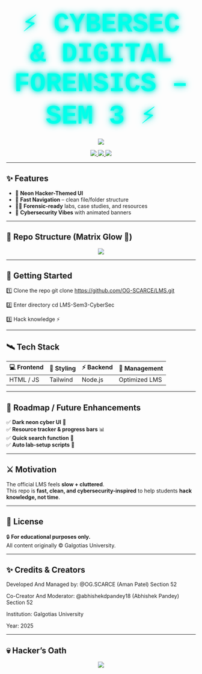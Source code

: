 <!-- Cyberpunk README with Glow, Typing Effect & Matrix-style Repo Tree -->

<div align="center">

<h1>
  <span style="font-family: 'Courier New', monospace; font-size: 2.5em; color: #00ffea; text-shadow: 0 0 10px #00ffe0, 0 0 20px #00cfcf;">
    ⚡ CYBERSEC & DIGITAL FORENSICS – SEM 3 ⚡
  </span>
</h1>

<p align="center">
  <img src="https://readme-typing-svg.herokuapp.com?color=36BCF7&size=25&center=true&vCenter=true&width=700&lines=Welcome+To+LMS+👾;Cybersecurity+%26+Digital+Forensics+Repo;Files+Are+Uploaded+On+Daily+Basis;Hack+the+System...+Stay+Ethical+🛡️" />
</p>

<p align="center">
  <a href="#-getting-started">
    <img src="https://img.shields.io/badge/🚀-Get%20Started-green?style=for-the-badge&logo=github&logoColor=black" />
  </a>
  <a href="#-tech-stack">
    <img src="https://img.shields.io/badge/💻-Tech%20Stack-cyan?style=for-the-badge&logo=visualstudiocode&logoColor=black" />
  </a>
  <a href="#-roadmap--future-enhancements">
    <img src="https://img.shields.io/badge/🔮-Roadmap-magenta?style=for-the-badge&logo=futurama&logoColor=black" />
  </a>
</p>

</div>

---

## ✨ Features

- 🌌 **Neon Hacker-Themed UI**  
- 💨 **Fast Navigation** – clean file/folder structure  
- 🧑‍💻 **Forensic-ready** labs, case studies, and resources  
- 🔐 **Cybersecurity Vibes** with animated banners  

---

## 📂 Repo Structure (Matrix Glow 🌱)

<div align="center">

<img src="https://readme-typing-svg.herokuapp.com?font=Courier+New&size=22&pause=0.000000000000000000000000000000000001&color=00FF00&center=false&vCenter=false&multiline=true&width=400&height=300&lines=LMS+CYBERSECURITY+SEM+(III);┣━━+📂+SUBJECT;┃+┣━━+📂+GENERAL;┃+┃+++┗━━+📜+COURCE+PACK;+┃+┣━━+📂+LECTURE+PPT;┃+┣━━+📂+ASSIGNMENTS;┃+┣━━+📂+PRACTICE+SETS;┃+┗━━+📂+PRE+READING+MATERIAL;┗━━+📜+README.md" />

</div>




---

## 🚀 Getting Started  

1️⃣ Clone the repo
git clone https://github.com/OG-SCARCE/LMS.git

2️⃣ Enter directory
cd LMS-Sem3-CyberSec

3️⃣ Hack knowledge ⚡


---

## 🛰️ Tech Stack  

<div align="center">

| 💻 Frontend | 🎨 Styling | ⚡ Backend | 📂 Management |
|-------------|------------|------------|---------------|
| HTML / JS   | Tailwind   | Node.js    | Optimized LMS |

</div>

---

## 🔮 Roadmap / Future Enhancements  

✅ **Dark neon cyber UI** 🌌  
✅ **Resource tracker & progress bars** 📊  
✅ **Quick search function** 🔎  
✅ **Auto lab-setup scripts** 🤖  

---

## ⚔️ Motivation  

The official LMS feels **slow + cluttered**.  
This repo is **fast, clean, and cybersecurity-inspired** to help students **hack knowledge, not time**.  

---

## 📜 License  

🔒 **For educational purposes only.**  
All content originally © Galgotias University.  

---
## ✨ Credits & Creators
Developed And Managed by: @OG.SCARCE (Aman Patel) Section 52
 
Co-Creator And Moderator: @abhishekdpandey18 (Abhishek Pandey) Section 52

Institution: Galgotias University

Year: 2025

---
## 💀 Hacker’s Oath  

<div align="center">
  <img src="https://readme-typing-svg.herokuapp.com?font=Fira+Code&size=22&pause=2000&color=00FF00&center=true&vCenter=true&multiline=true&width=700&height=100&lines=%22Hack+the+System...;But+Always+Stay+ETHICAL+%F0%9F%92%BB+%F0%9F%9B%A1%EF%B8%8F%22" />
</div>
